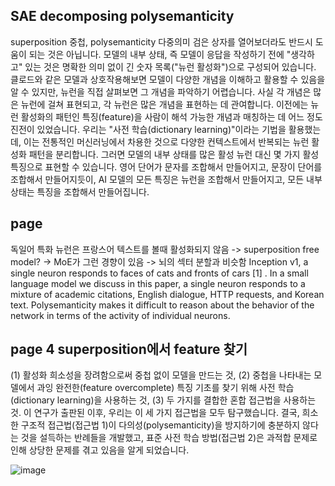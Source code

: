 SAE decomposing polysemanticity
---------------------------
superposition 중첩, polysemanticity 다중의미
검은 상자를 열어보더라도 반드시 도움이 되는 것은 아닙니다.
모델의 내부 상태, 즉 모델이 응답을 작성하기 전에 "생각하고" 있는 것은 명확한 의미 없이 긴 숫자 목록("뉴런 활성화")으로 구성되어 있습니다. 
클로드와 같은 모델과 상호작용해보면 모델이 다양한 개념을 이해하고 활용할 수 있음을 알 수 있지만, 뉴런을 직접 살펴보면 그 개념을 파악하기 어렵습니다. 
사실 각 개념은 많은 뉴런에 걸쳐 표현되고, 각 뉴런은 많은 개념을 표현하는 데 관여합니다.
이전에는 뉴런 활성화의 패턴인 특징(feature)을 사람이 해석 가능한 개념과 매칭하는 데 어느 정도 진전이 있었습니다. 
우리는 "사전 학습(dictionary learning)"이라는 기법을 활용했는데, 
이는 전통적인 머신러닝에서 차용한 것으로 다양한 컨텍스트에서 반복되는 뉴런 활성화 패턴을 분리합니다.
그러면 모델의 내부 상태를 많은 활성 뉴런 대신 몇 가지 활성 특징으로 표현할 수 있습니다. 
영어 단어가 문자를 조합해서 만들어지고, 문장이 단어를 조합해서 만들어지듯이, 
AI 모델의 모든 특징은 뉴런을 조합해서 만들어지고, 모든 내부 상태는 특징을 조합해서 만들어집니다.

page 
----------------
독일어 특화 뉴런은 프랑스어 텍스트를 볼때 활성화되지 않음 -> superposition free model? -> MoE가 그런 경향이 있음 -> 뇌의 섹터 분할과 비슷함
Inception v1, a single neuron responds to faces of cats and fronts of cars 
[1]
. In a small language model we discuss in this paper, a single neuron responds to a mixture of academic citations, English dialogue, HTTP requests, and Korean text. Polysemanticity makes it difficult to reason about the behavior of the network in terms of the activity of individual neurons.

page 4 superposition에서 feature 찾기
------------------
 (1) 활성화 희소성을 장려함으로써 중첩 없이 모델을 만드는 것, (2) 중첩을 나타내는 모델에서 과잉 완전한(feature overcomplete) 특징 기초를 찾기 위해 사전 학습(dictionary learning)을 사용하는 것, (3) 두 가지를 결합한 혼합 접근법을 사용하는 것. 이 연구가 출판된 이후, 우리는 이 세 가지 접근법을 모두 탐구했습니다. 결국, 희소한 구조적 접근법(접근법 1)이 다의성(polysemanticity)을 방지하기에 충분하지 않다는 것을 설득하는 반례들을 개발했고, 표준 사전 학습 방법(접근법 2)은 과적합 문제로 인해 상당한 문제를 겪고 있음을 알게 되었습니다.

![image](https://github.com/jinuk0211/ai_paper_review/assets/150532431/afb3e608-defd-4a94-adde-ec182e06e374)
